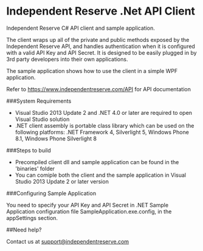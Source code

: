 Independent Reserve .Net API Client
===============

Independent Reserve C# API client and sample application.

The client wraps up all of the private and public methods exposed by the Independent Reserve API, and handles authentication when it is configured with a valid API Key and API Secret.
It is designed to be easily plugged in by 3rd party developers into their own applications.

The sample application shows how to use the client in a simple WPF application.

Refer to https://www.independentreserve.com/API  for API documentation

###System Requirements

* Visual Studio 2013 Update 2 and .NET 4.0 or later are required to open Visual Studio solution
* .NET client assembly is portable class library which can be used on the following platforms: .NET Framework 4, Silverlight 5, Windows Phone 8.1, Windows Phone Silverlight 8

###Steps to build

* Precompiled client dll and sample application can be found in the 'binaries' folder
* You can comiple both the client and the sample application in Visual Studio 2013 Update 2 or later version

###Configuring Sample Application

You need to specify your API Key and API Secret in .NET Sample Application configuration file SampleApplication.exe.config, in the appSettings section.

##Need help?

Contact us at support@independentreserve.com

